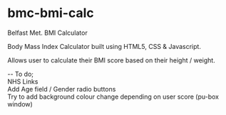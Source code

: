 # bmc-bmi-calc
 Belfast Met. BMI Calculator

Body Mass Index Calculator built using HTML5, CSS & Javascript.

Allows user to calculate their BMI score based on their height / weight.

-- To do;
<br>
NHS Links
<br> 
Add Age field / Gender radio buttons
<br>
Try to add background colour change depending on user score (pu-box window)